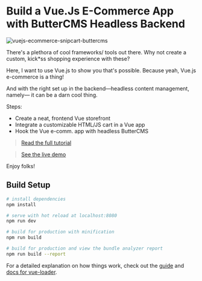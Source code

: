 # Build a Vue.Js E-Commerce App with ButterCMS Headless Backend

![vuejs-ecommerce-snipcart-buttercms](https://snipcart.com/media/203610/vuejs-ecommerce-buttercms-snipcart.jpg)

There's a plethora of cool frameworks/ tools out there. Why not create a custom, kick*ss shopping experience with these?

Here, I want to use Vue.js to show you that's possible. Because yeah, Vue.js e-commerce is a thing!

And with the right set up in the backend—headless content management, namely— it can be a darn cool thing.

Steps:

- Create a neat, frontend Vue storefront
- Integrate a customizable HTML/JS cart in a Vue app
- Hook the Vue e-comm. app with headless ButterCMS

> [Read the full tutorial](https://snipcart.com/blog/vuejs-ecommerce-headless-buttercms)

> [See the live demo](https://snipcart-buttercms-demo.netlify.com/)

Enjoy folks!

## Build Setup

``` bash
# install dependencies
npm install

# serve with hot reload at localhost:8080
npm run dev

# build for production with minification
npm run build

# build for production and view the bundle analyzer report
npm run build --report
```

For a detailed explanation on how things work, check out the [guide](http://vuejs-templates.github.io/webpack/) and [docs for vue-loader](http://vuejs.github.io/vue-loader).
